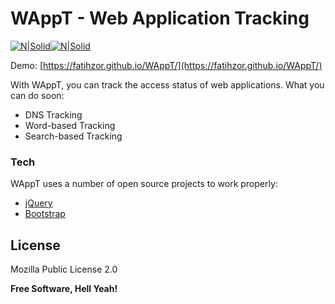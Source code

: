 # WAppT - Web Application Tracking

[![N|Solid](https://fuzati.com/wp-content/uploads/2016/12/Bootstrap-Logo.png)](https://getbootstrap.com/)[![N|Solid](https://cdn4.iconfinder.com/data/icons/scripting-and-programming-languages/512/JQuery_logo-512.png)](http://jquery.com)

Demo: [https://fatihzor.github.io/WAppT/](https://fatihzor.github.io/WAppT/)

With WAppT, you can track the access status of web applications. What you can do soon:
  - DNS Tracking
  - Word-based Tracking
  - Search-based Tracking


### Tech

WAppT uses a number of open source projects to work properly:


* [jQuery]
* [Bootstrap]

License
----

Mozilla Public License 2.0


**Free Software, Hell Yeah!**



   [Bootstrap]: <https://getbootstrap.com/>
   [jQuery]: <http://jquery.com>


